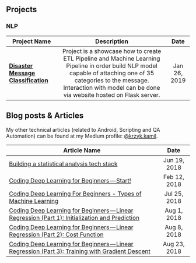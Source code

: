 ## Projects

### NLP
| Project Name | Description | Date |
| ------------- |:-------------:|:-------------:|
| **[Disaster Message Classification](https://github.com/FisherKK/Portfolio/tree/master/Projects/Disaster-Response-Classification)** | Project is a showcase how to create ETL Pipeline and Machine Learning Pipeline in order build NLP model capable of attaching one of 35  categories to the message. Interaction with model can be done via website hosted on Flask server.| Jan 26, 2019 | 

## Blog posts & Articles

My other technical articles (related to Android, Scripting and QA Automation) can be found at my Medium profile: 
[@krzyk.kamil](https://medium.com/@krzyk.kamil).

| Article Name | Date |
| ------------- |:-------------:|
| [Building a statistical analysis tech stack](https://medium.com/azimolabs/building-a-statistical-analysis-tech-stack-5d27cd5a7ef3) | Jun 19, 2018 |
| [Coding Deep Learning for Beginners — Start!](https://towardsdatascience.com/coding-deep-learning-for-beginners-start-a84da8cb5044) | Feb 12, 2018 |
| [Coding Deep Learning For Beginners - Types of Machine Learning](https://towardsdatascience.com/coding-deep-learning-for-beginners-types-of-machine-learning-b9e651e1ed9d) | Jul 25, 2018 |
| [Coding Deep Learning for Beginners — Linear Regression (Part 1): Initialization and Prediction](https://towardsdatascience.com/coding-deep-learning-for-beginners-linear-regression-part-1-initialization-and-prediction-7a84070b01c8) | Aug 1, 2018 |
| [Coding Deep Learning for Beginners — Linear Regression (Part 2): Cost Function](https://towardsdatascience.com/coding-deep-learning-for-beginners-linear-regression-part-2-cost-function-49545303d29f) | Aug 8, 2018 |
| [Coding Deep Learning for Beginners — Linear Regression (Part 3): Training with Gradient Descent](https://towardsdatascience.com/coding-deep-learning-for-beginners-linear-regression-gradient-descent-fcd5e0fc077d) | Aug 23, 2018 |

